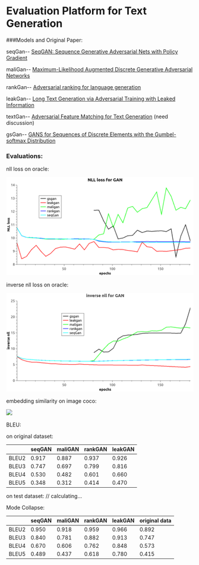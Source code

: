 # Evaluation Platform for Text Generation #

###Models and Original Paper:

seqGan--  [SeqGAN: Sequence Generative Adversarial Nets with Policy Gradient](https://arxiv.org/abs/1609.05473)

maliGan-- [Maximum-Likelihood Augmented Discrete Generative Adversarial Networks](https://arxiv.org/abs/1702.07983)

rankGan-- [Adversarial ranking for language generation](http://papers.nips.cc/paper/6908-adversarial-ranking-for-language-generation)

leakGan-- [Long Text Generation via Adversarial Training with Leaked Information](https://arxiv.org/abs/1709.08624)

textGan-- [Adversarial Feature Matching for Text Generation](https://arxiv.org/abs/1706.03850)
 (need discussion)
 
gsGan-- [GANS for Sequences of Discrete Elements with the Gumbel-softmax Distribution](https://arxiv.org/abs/1611.04051)


### Evaluations:

nll loss on oracle:

![](fig/nll.png)

inverse nll loss on oracle:

![](fig/inll.png)

embedding similarity on image coco:

![](fig/embsim.png)

BLEU:

on original dataset:

|            | seqGAN | maliGAN | rankGAN | leakGAN |
|------------|--------|---------|---------|---------|
| BLEU2      | 0.917  | 0.887   | 0.937   | 0.926   |
| BLEU3      | 0.747  | 0.697   | 0.799   | 0.816   |
| BLEU4      | 0.530  | 0.482   | 0.601   | 0.660   |
| BLEU5      | 0.348  | 0.312   | 0.414   | 0.470   |

on test dataset:
// calculating...

Mode Collapse:


|            | seqGAN | maliGAN | rankGAN | leakGAN | original data |
|------------|--------|---------|---------|---------|---------------|
| BLEU2      | 0.950  | 0.918   | 0.959   | 0.966   | 0.892         |
| BLEU3      | 0.840  | 0.781   | 0.882   | 0.913   | 0.747         |
| BLEU4      | 0.670  | 0.606   | 0.762   | 0.848   | 0.573         |
| BLEU5      | 0.489  | 0.437   | 0.618   | 0.780   | 0.415         |
